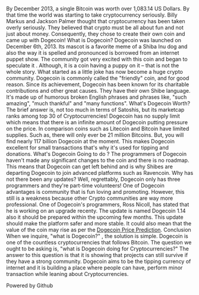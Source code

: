 By December 2013, a single Bitcoin was worth over 1,083.14 US Dollars. By that time the world was starting to take cryptocurrency seriously. Billy Markus and Jackson Palmer thought that cryptocurrency has been taken overly seriously. They believed that crypto must be all about fun and not just about money. Consequently, they chose to create their own coin and came up with Dogecoin!
What is Dogecoin?
Dogecoin was launched on December 6th, 2013. Its mascot is a favorite meme of a Shiba Inu dog and also the way it is spelled and pronounced is borrowed from an internet puppet show. The community got very excited with this coin and began to speculate it . Although, it is a coin having a puppy on it –  that is not the whole story.
What started as a little joke has now become a huge crypto community. Dogecoin is commonly called the "friendly" coin, and for good reason. Since its achievement, Dogecoin has been known for its charitable contributions and other great causes.
They have their own Shibe language. It's made up of humorous broken English phrases and phrases like, "such amazing", "much thankful" and "many functions".
What's Dogecoin Worth?
The brief answer is, not too much in terms of Satoshis, but its marketcap ranks among top 30 of Cryptocurrencies! Dogecoin has no supply limit which means that there is an infinite amount of Dogecoin putting pressure on the price. In comparison coins such as Litecoin and Bitcoin have limited supplies. Such as, there will only ever be 21 million Bitcoins. But, you will find nearly 117 billion Dogecoin at the moment. This makes Dogecoin excellent for small transactions that's why it's used for tipping and donations.
What's Dogecoin Going to do ?
The programmers of Dogecoin haven't made any significant changes to the coin and there is no roadmap. This means that Dogecoin can get left behind and is why Shibes are departing Dogecoin to join advanced platforms such as Ravencoin.
Why has not there been any updates? Well, regrettably, Dogecoin only has three programmers and they're part-time volunteers! One of Dogecoin advantages is community that is fun loving and promoting. However, this still is a weakness because other Crypto communities are way more professional.
One of Dogecoin's programmers, Ross Nicoll, has stated that he is working on an upgrade recenty. The update is named Dogecoin 1.14 also it should be prepared within the upcoming few months. This update should make the platform safer and more stable. It could also mean that the value of the coin may rise as per the [Dogecoin Price Prediction](https://blockoney.com/dogecoin-price-prediction/).
Conclusion
When we inquire, "what is Dogecoin?" , the solution is simple. Dogecoin is one of the countless cryptocurrencies that follows Bitcoin. The question we ought to be asking is, "what is Dogecoin doing for Cryptocurrencies?" The answer to this question is that it is showing that projects can still survive if they have a strong community. Dogecoin aims to be the tipping currency of internet and it is building a place where people can have, perform minor transaction while leaning about Cryptocurrencies.



Powered by Github
